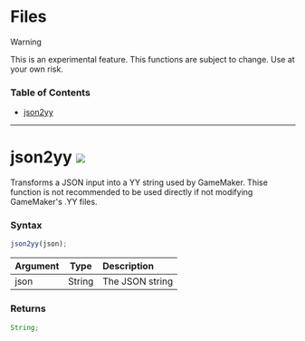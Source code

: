 # Files

> [!WARNING]
> This is an experimental feature. This functions are subject to change. Use at your own risk.

### Table of Contents

- [json2yy](#json2yy)

---

# json2yy ![](https://img.shields.io/badge/v1.4.0-916800?style=flat)

Transforms a JSON input into a YY string used by GameMaker. Thise function is not recommended to be used directly if not modifying GameMaker's .YY files.

### Syntax

```js
json2yy(json);
```

| Argument |  Type  | Description     |
| :------- | :----: | :-------------- |
| json     | String | The JSON string |

### Returns

```js
String;
```
